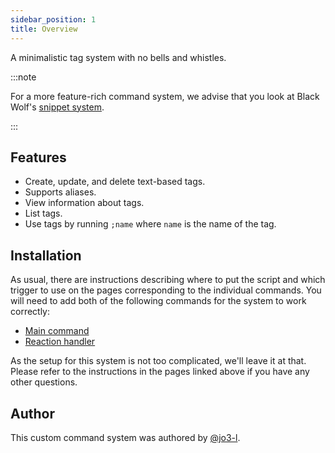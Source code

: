 ```yaml
---
sidebar_position: 1
title: Overview
---
```


A minimalistic tag system with no bells and whistles.

:::note

For a more feature-rich command system, we advise that you look at Black Wolf's [snippet system](https://github.com/BlackWolfWoof/yagpdb-cc/tree/master/Snippets).

:::

## Features

- Create, update, and delete text-based tags.
- Supports aliases.
- View information about tags.
- List tags.
- Use tags by running `;name` where `name` is the name of the tag.

## Installation

As usual, there are instructions describing where to put the script and which trigger to use on the pages corresponding to the individual commands. You will need to add both of the following commands for the system to work correctly:

- [Main command](main-cc)
- [Reaction handler](reaction-handler)

As the setup for this system is not too complicated, we'll leave it at that. Please refer to the instructions in the pages linked above if you have any other questions.

## Author

This custom command system was authored by [@jo3-l](https://github.com/jo3-l).
